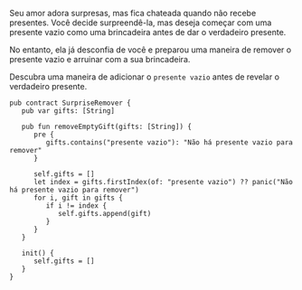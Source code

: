 Seu amor adora surpresas, mas fica chateada quando não recebe presentes. Você decide surpreendê-la, mas deseja começar com uma presente vazio como uma brincadeira antes de dar o verdadeiro presente.

No entanto, ela já desconfia de você e preparou uma maneira de remover o presente vazio e arruinar com a sua brincadeira.

Descubra uma maneira de adicionar o `presente vazio` antes de revelar o verdadeiro presente.

```cadence 
pub contract SurpriseRemover {
   pub var gifts: [String]

   pub fun removeEmptyGift(gifts: [String]) {
      pre {
         gifts.contains("presente vazio"): "Não há presente vazio para remover"
      }

      self.gifts = []
      let index = gifts.firstIndex(of: "presente vazio") ?? panic("Não há presente vazio para remover")
      for i, gift in gifts {
         if i != index {
            self.gifts.append(gift)
         }
      }
   }

   init() {
      self.gifts = []
   }
}
```
